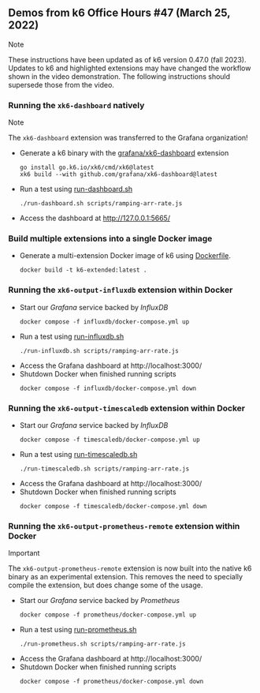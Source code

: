 ## Demos from k6 Office Hours #47 (March 25, 2022)

> [!NOTE]
> These instructions have been updated as of k6 version 0.47.0 (fall 2023).
> Updates to k6 and highlighted extensions may have changed the workflow shown in the video demonstration.
> The following instructions should supersede those from the video.

### Running the `xk6-dashboard` natively

> [!NOTE]
> The `xk6-dashboard` extension was transferred to the Grafana organization!

* Generate a k6 binary with the [grafana/xk6-dashboard](https://github.com/szkiba/xk6-dashboard) extension
    ```shell
    go install go.k6.io/xk6/cmd/xk6@latest
    xk6 build --with github.com/grafana/xk6-dashboard@latest
    ```
* Run a test using [run-dashboard.sh](./run-dashboard.sh)
    ```shell
    ./run-dashboard.sh scripts/ramping-arr-rate.js
    ```
* Access the dashboard at http://127.0.0.1:5665/


### Build multiple extensions into a single Docker image

* Generate a multi-extension Docker image of k6 using [Dockerfile](./Dockerfile).
    ```shell
    docker build -t k6-extended:latest .
    ```

### Running the `xk6-output-influxdb` extension within Docker

* Start our _Grafana_ service backed by _InfluxDB_
    ```shell
    docker compose -f influxdb/docker-compose.yml up
    ```
* Run a test using [run-influxdb.sh](./run-influxdb.sh)
    ```shell
    ./run-influxdb.sh scripts/ramping-arr-rate.js
    ```
* Access the Grafana dashboard at http://localhost:3000/
* Shutdown Docker when finished running scripts
    ```shell
    docker compose -f influxdb/docker-compose.yml down
    ```

### Running the `xk6-output-timescaledb` extension within Docker

* Start our _Grafana_ service backed by _InfluxDB_
    ```shell
    docker compose -f timescaledb/docker-compose.yml up
    ```
* Run a test using [run-timescaledb.sh](./run-timescaledb.sh)
    ```shell
    ./run-timescaledb.sh scripts/ramping-arr-rate.js
    ```
* Access the Grafana dashboard at http://localhost:3000/
* Shutdown Docker when finished running scripts
    ```shell
    docker compose -f timescaledb/docker-compose.yml down
    ```

### Running the `xk6-output-prometheus-remote` extension within Docker

> [!IMPORTANT]
> The `xk6-output-prometheus-remote` extension is now built into the native k6 binary as an experimental extension.
> This removes the need to specially compile the extension, but does change some of the usage.

* Start our _Grafana_ service backed by _Prometheus_
    ```shell
    docker compose -f prometheus/docker-compose.yml up
    ```
* Run a test using [run-prometheus.sh](./run-prometheus.sh)
    ```shell
    ./run-prometheus.sh scripts/ramping-arr-rate.js
    ```
* Access the Grafana dashboard at http://localhost:3000/
* Shutdown Docker when finished running scripts
    ```shell
    docker compose -f prometheus/docker-compose.yml down
    ```
